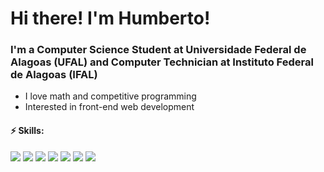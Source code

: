 # Hi there! I'm Humberto!

### I'm a Computer Science Student at Universidade Federal de Alagoas (UFAL) and Computer Technician at Instituto Federal de Alagoas (IFAL)

- I love math and competitive programming
- Interested in front-end web development

#### ⚡ Skills:
  ![](https://img.shields.io/badge/Python-2d3436?style=for-the-badge&logo=python&logoColor=white)
  ![](https://img.shields.io/badge/Java-2d3436?style=for-the-badge&logo=java&logoColor=white)
  ![](https://img.shields.io/badge/MySQL-2d3436?style=for-the-badge&logo=mysql&logoColor=white)
  ![](https://img.shields.io/badge/JavaScript-2d3436?style=for-the-badge&logo=javascript&logoColor=white)
  ![](https://img.shields.io/badge/HTML5-2d3436?style=for-the-badge&logo=html5&logoColor=white)
  ![](https://img.shields.io/badge/CSS3-2d3436?style=for-the-badge&logo=css3&logoColor=white)
  ![](https://img.shields.io/badge/Bootstrap-2d3436?style=for-the-badge&logo=bootstrap&logoColor=white)
